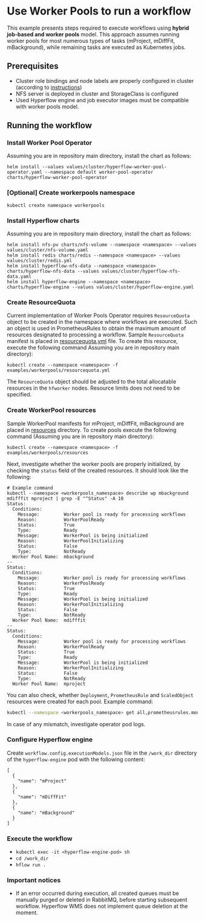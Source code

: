 # Use Worker Pools to run a workflow

This example presents steps required to execute workflows using
**hybrid job-based and worker pools** model. This approach assumes running worker pools for 
most numerous types of tasks (mProject, mDiffFit, mBackground), while remaining tasks are
executed as Kubernetes jobs.

## Prerequisites

* Cluster role bindings and node labels are properly configured in cluster (according to [instructions](../../README.md#running-the-workflow))
* NFS server is deployed in cluster and StorageClass is configured
* Used Hyperflow engine and job executor images must be compatible with worker pools model.  

## Running the workflow

### Install Worker Pool Operator

Assuming you are in repository main directory, install the chart as follows:
```
helm install --values values/cluster/hyperflow-worker-pool-operator.yaml --namespace default worker-pool-operator charts/hyperflow-worker-pool-operator
```

### [Optional] Create workerpools namespace

```
kubectl create namespace workerpools
```

### Install Hyperflow charts

Assuming you are in repository main directory, install the chart as follows:
```
helm install nfs-pv charts/nfs-volume --namespace <namespace> --values values/cluster/nfs-volume.yaml
helm install redis charts/redis --namespace <namespace> --values values/cluster/redis.yml
helm install hyperflow-nfs-data --namespace <namespace> charts/hyperflow-nfs-data --values values/cluster/hyperflow-nfs-data.yaml
helm install hyperflow-engine --namespace <namespace> charts/hyperflow-engine --values values/cluster/hyperflow-engine.yaml
```

### Create ResourceQuota

Current implementation of Worker Pools Operator requires `ResourceQuota` object to be created
in the namespace where workflows are executed. Such an object is used in PrometheusRules to
obtain the maximum amount of resources designated to processing a workflow. Sample `ResourceQuota`
manifest is placed in [resourcequota.yml](resourcequota.yml) file. To create this resource, execute 
the following command Assuming you are in repository main directory):
```
kubectl create --namespace <namespace> -f examples/workerpools/resourcequota.yml
```
The `ResourceQuota` object should be adjusted to the total allocatable resources in the `hfworker` nodes. 
Resource limits does not need to be specified. 


### Create WorkerPool resources

Sample WorkerPool manifests for mProject, mDiffFit, mBackground are placed in [resources](resources) directory.
To create pools execute the following command (Assuming you are in repository main directory):
```
kubectl create --namespace <namespace> -f examples/workerpools/resources
```

Next, investigate whether the worker pools are properly initialized, by checking the `status`
field of the created resources. It should look like the following:

```
# Example command
kubectl --namespace <workerpools_namespace> describe wp mbackground mdifffit mproject | grep -E "^Status" -A 10
Status:
  Conditions:
    Message:         Worker pool is ready for processing workflows
    Reason:          WorkerPoolReady
    Status:          True
    Type:            Ready
    Message:         WorkerPool is being initialized
    Reason:          WorkerPoolInitializing
    Status:          False
    Type:            NotReady
  Worker Pool Name:  mbackground
--
Status:
  Conditions:
    Message:         Worker pool is ready for processing workflows
    Reason:          WorkerPoolReady
    Status:          True
    Type:            Ready
    Message:         WorkerPool is being initialized
    Reason:          WorkerPoolInitializing
    Status:          False
    Type:            NotReady
  Worker Pool Name:  mdifffit
--
Status:
  Conditions:
    Message:         Worker pool is ready for processing workflows
    Reason:          WorkerPoolReady
    Status:          True
    Type:            Ready
    Message:         WorkerPool is being initialized
    Reason:          WorkerPoolInitializing
    Status:          False
    Type:            NotReady
  Worker Pool Name:  mproject
```

You can also check, whether `Deployment`, `PrometheusRule` and `ScaledObject` resources were created for each pool. Example command:

```bash
kubectl --namespace <workerpools_namespace> get all,prometheusrules.monitoring.coreos.com,scaledobjects.keda.sh
```

In case of any mismatch, investigate operator pod logs.

### Configure Hyperflow engine

Create `workflow.config.executionModels.json` file in the `/work_dir` directory of the `hyperflow-engine` pod
with the following content:
```
[
  {
    "name": "mProject"
  },
  {
    "name": "mDiffFit"
  },
  {
    "name": "mBackground"
  }
]
```

### Execute the workflow
* `kubectl exec -it <hyperflow-engine-pod> sh`
* `cd /work_dir`
* `hflow run .`

### Important notices

* If an error occurred during execution, all created queues must be manually purged or deleted in RabbitMQ, 
before starting subsequent workflow.  Hyperflow WMS does not implement queue deletion at the moment.



